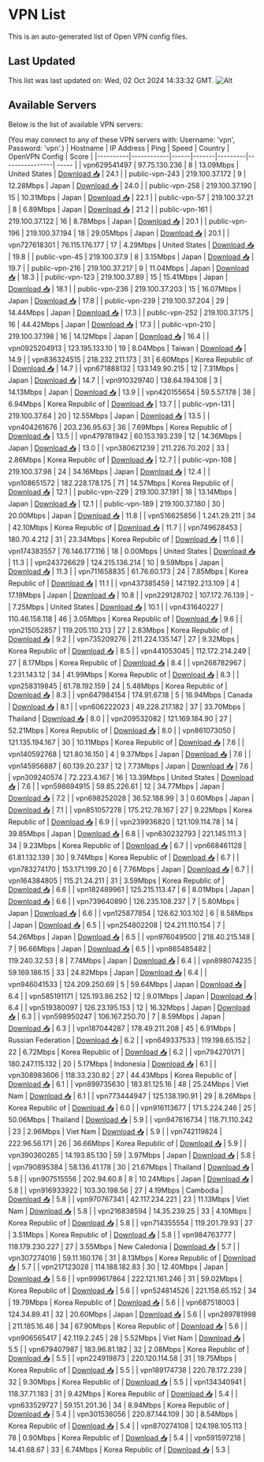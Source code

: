 # VPN List

This is an auto-generated list of Open VPN config files.

## Last Updated

This list was last updated on: Wed, 02 Oct 2024 14:33:32 GMT.
![Alt](https://repobeats.axiom.co/api/embed/186b98318ef1479477931607c1ad7d823f12451f.svg "Repobeats analytics image")

## Available Servers

Below is the list of available VPN servers:

(You may connect to any of these VPN servers with: Username: 'vpn', Password: 'vpn'.)
| Hostname | IP Address | Ping | Speed | Country | OpenVPN Config | Score |
|----------|------------|------|-------|---------|----------------| ----- |
| vpn629541497 | 97.75.130.236 | 8 | 13.09Mbps | United States | [Download 📥](./configs/server_0_US.ovpn) | 24.1 |
| public-vpn-243 | 219.100.37.172 | 9 | 12.28Mbps | Japan | [Download 📥](./configs/server_1_JP.ovpn) | 24.0 |
| public-vpn-258 | 219.100.37.190 | 15 | 10.31Mbps | Japan | [Download 📥](./configs/server_2_JP.ovpn) | 22.1 |
| public-vpn-57 | 219.100.37.21 | 8 | 6.89Mbps | Japan | [Download 📥](./configs/server_3_JP.ovpn) | 21.2 |
| public-vpn-161 | 219.100.37.122 | 16 | 8.78Mbps | Japan | [Download 📥](./configs/server_4_JP.ovpn) | 20.1 |
| public-vpn-196 | 219.100.37.194 | 18 | 29.05Mbps | Japan | [Download 📥](./configs/server_5_JP.ovpn) | 20.1 |
| vpn727618301 | 76.115.176.177 | 17 | 4.29Mbps | United States | [Download 📥](./configs/server_6_US.ovpn) | 19.8 |
| public-vpn-45 | 219.100.37.9 | 8 | 3.15Mbps | Japan | [Download 📥](./configs/server_7_JP.ovpn) | 19.7 |
| public-vpn-216 | 219.100.37.217 | 9 | 11.04Mbps | Japan | [Download 📥](./configs/server_8_JP.ovpn) | 18.3 |
| public-vpn-123 | 219.100.37.89 | 15 | 15.41Mbps | Japan | [Download 📥](./configs/server_9_JP.ovpn) | 18.1 |
| public-vpn-236 | 219.100.37.203 | 15 | 16.07Mbps | Japan | [Download 📥](./configs/server_10_JP.ovpn) | 17.8 |
| public-vpn-239 | 219.100.37.204 | 29 | 14.44Mbps | Japan | [Download 📥](./configs/server_11_JP.ovpn) | 17.3 |
| public-vpn-252 | 219.100.37.175 | 16 | 44.42Mbps | Japan | [Download 📥](./configs/server_12_JP.ovpn) | 17.3 |
| public-vpn-210 | 219.100.37.198 | 16 | 14.12Mbps | Japan | [Download 📥](./configs/server_13_JP.ovpn) | 16.4 |
| vpn0925204913 | 123.195.133.10 | 19 | 8.04Mbps | Taiwan | [Download 📥](./configs/server_14_TW.ovpn) | 14.9 |
| vpn836324515 | 218.232.211.173 | 31 | 6.60Mbps | Korea Republic of | [Download 📥](./configs/server_15_KR.ovpn) | 14.7 |
| vpn671888132 | 133.149.90.215 | 12 | 7.31Mbps | Japan | [Download 📥](./configs/server_16_JP.ovpn) | 14.7 |
| vpn910329740 | 138.64.194.108 | 3 | 14.13Mbps | Japan | [Download 📥](./configs/server_17_JP.ovpn) | 13.9 |
| vpn420155654 | 59.5.57.178 | 38 | 6.94Mbps | Korea Republic of | [Download 📥](./configs/server_18_KR.ovpn) | 13.7 |
| public-vpn-131 | 219.100.37.64 | 20 | 12.55Mbps | Japan | [Download 📥](./configs/server_19_JP.ovpn) | 13.5 |
| vpn404261676 | 203.236.95.63 | 36 | 7.69Mbps | Korea Republic of | [Download 📥](./configs/server_20_KR.ovpn) | 13.5 |
| vpn479781942 | 60.153.193.239 | 12 | 14.36Mbps | Japan | [Download 📥](./configs/server_21_JP.ovpn) | 13.0 |
| vpn380621239 | 211.226.70.202 | 33 | 2.86Mbps | Korea Republic of | [Download 📥](./configs/server_22_KR.ovpn) | 12.7 |
| public-vpn-108 | 219.100.37.98 | 24 | 34.16Mbps | Japan | [Download 📥](./configs/server_23_JP.ovpn) | 12.4 |
| vpn108651572 | 182.228.178.175 | 71 | 14.57Mbps | Korea Republic of | [Download 📥](./configs/server_24_KR.ovpn) | 12.1 |
| public-vpn-229 | 219.100.37.191 | 18 | 13.14Mbps | Japan | [Download 📥](./configs/server_25_JP.ovpn) | 12.1 |
| public-vpn-189 | 219.100.37.180 | 30 | 20.00Mbps | Japan | [Download 📥](./configs/server_26_JP.ovpn) | 11.8 |
| vpn516625856 | 1.241.29.211 | 34 | 42.10Mbps | Korea Republic of | [Download 📥](./configs/server_27_KR.ovpn) | 11.7 |
| vpn749628453 | 180.70.4.212 | 31 | 23.34Mbps | Korea Republic of | [Download 📥](./configs/server_28_KR.ovpn) | 11.6 |
| vpn174383557 | 76.146.177.116 | 18 | 0.00Mbps | United States | [Download 📥](./configs/server_29_US.ovpn) | 11.3 |
| vpn243726629 | 124.215.136.214 | 10 | 9.59Mbps | Japan | [Download 📥](./configs/server_30_JP.ovpn) | 11.3 |
| vpn711658835 | 61.76.60.173 | 24 | 7.85Mbps | Korea Republic of | [Download 📥](./configs/server_31_KR.ovpn) | 11.1 |
| vpn437385459 | 147.192.213.109 | 4 | 17.19Mbps | Japan | [Download 📥](./configs/server_32_JP.ovpn) | 10.8 |
| vpn229128702 | 107.172.76.139 | - | 7.25Mbps | United States | [Download 📥](./configs/server_33_US.ovpn) | 10.1 |
| vpn431640227 | 110.46.158.118 | 46 | 3.05Mbps | Korea Republic of | [Download 📥](./configs/server_34_KR.ovpn) | 9.6 |
| vpn215052857 | 119.205.110.213 | 27 | 2.83Mbps | Korea Republic of | [Download 📥](./configs/server_35_KR.ovpn) | 9.2 |
| vpn735209276 | 211.224.135.147 | 27 | 9.32Mbps | Korea Republic of | [Download 📥](./configs/server_36_KR.ovpn) | 8.5 |
| vpn441053045 | 112.172.214.249 | 27 | 8.17Mbps | Korea Republic of | [Download 📥](./configs/server_37_KR.ovpn) | 8.4 |
| vpn268782967 | 1.231.143.12 | 34 | 41.99Mbps | Korea Republic of | [Download 📥](./configs/server_38_KR.ovpn) | 8.3 |
| vpn258319845 | 61.78.192.159 | 24 | 5.48Mbps | Korea Republic of | [Download 📥](./configs/server_39_KR.ovpn) | 8.3 |
| vpn647984154 | 174.91.67.18 | 5 | 16.94Mbps | Canada | [Download 📥](./configs/server_40_CA.ovpn) | 8.1 |
| vpn606222023 | 49.228.217.182 | 37 | 33.70Mbps | Thailand | [Download 📥](./configs/server_41_TH.ovpn) | 8.0 |
| vpn209532082 | 121.169.184.90 | 27 | 52.21Mbps | Korea Republic of | [Download 📥](./configs/server_42_KR.ovpn) | 8.0 |
| vpn861073050 | 121.135.194.167 | 30 | 10.11Mbps | Korea Republic of | [Download 📥](./configs/server_43_KR.ovpn) | 7.6 |
| vpn140592768 | 121.80.16.150 | 4 | 9.37Mbps | Japan | [Download 📥](./configs/server_44_JP.ovpn) | 7.6 |
| vpn145956887 | 60.139.20.237 | 12 | 7.73Mbps | Japan | [Download 📥](./configs/server_45_JP.ovpn) | 7.6 |
| vpn309240574 | 72.223.4.167 | 16 | 13.39Mbps | United States | [Download 📥](./configs/server_46_US.ovpn) | 7.6 |
| vpn598694915 | 59.85.226.61 | 12 | 34.77Mbps | Japan | [Download 📥](./configs/server_47_JP.ovpn) | 7.2 |
| vpn698252028 | 36.52.188.99 | 3 | 0.60Mbps | Japan | [Download 📥](./configs/server_48_JP.ovpn) | 7.1 |
| vpn851057278 | 175.212.78.167 | 27 | 9.22Mbps | Korea Republic of | [Download 📥](./configs/server_49_KR.ovpn) | 6.9 |
| vpn239936820 | 121.109.114.78 | 14 | 39.85Mbps | Japan | [Download 📥](./configs/server_50_JP.ovpn) | 6.8 |
| vpn630232793 | 221.145.111.3 | 34 | 9.23Mbps | Korea Republic of | [Download 📥](./configs/server_51_KR.ovpn) | 6.7 |
| vpn668461128 | 61.81.132.139 | 30 | 9.74Mbps | Korea Republic of | [Download 📥](./configs/server_52_KR.ovpn) | 6.7 |
| vpn783274170 | 153.171.199.20 | 6 | 7.76Mbps | Japan | [Download 📥](./configs/server_53_JP.ovpn) | 6.7 |
| vpn164384805 | 115.21.24.211 | 31 | 3.59Mbps | Korea Republic of | [Download 📥](./configs/server_54_KR.ovpn) | 6.6 |
| vpn182489961 | 125.215.113.47 | 6 | 8.01Mbps | Japan | [Download 📥](./configs/server_55_JP.ovpn) | 6.6 |
| vpn739640890 | 126.235.108.237 | 7 | 5.80Mbps | Japan | [Download 📥](./configs/server_56_JP.ovpn) | 6.6 |
| vpn125877854 | 126.62.103.102 | 6 | 8.58Mbps | Japan | [Download 📥](./configs/server_57_JP.ovpn) | 6.5 |
| vpn254802208 | 124.211.110.154 | 7 | 54.26Mbps | Japan | [Download 📥](./configs/server_58_JP.ovpn) | 6.5 |
| vpn976049500 | 218.40.215.148 | 7 | 96.66Mbps | Japan | [Download 📥](./configs/server_59_JP.ovpn) | 6.5 |
| vpn865485482 | 119.240.32.53 | 8 | 7.74Mbps | Japan | [Download 📥](./configs/server_60_JP.ovpn) | 6.4 |
| vpn898074235 | 59.169.186.15 | 33 | 24.82Mbps | Japan | [Download 📥](./configs/server_61_JP.ovpn) | 6.4 |
| vpn946041533 | 124.209.250.69 | 5 | 59.64Mbps | Japan | [Download 📥](./configs/server_62_JP.ovpn) | 6.4 |
| vpn585191171 | 125.193.86.252 | 12 | 9.01Mbps | Japan | [Download 📥](./configs/server_63_JP.ovpn) | 6.4 |
| vpn519380097 | 126.23.195.153 | 12 | 16.32Mbps | Japan | [Download 📥](./configs/server_64_JP.ovpn) | 6.3 |
| vpn598950247 | 106.167.250.70 | 7 | 8.59Mbps | Japan | [Download 📥](./configs/server_65_JP.ovpn) | 6.3 |
| vpn187044287 | 178.49.211.208 | 45 | 6.91Mbps | Russian Federation | [Download 📥](./configs/server_66_RU.ovpn) | 6.2 |
| vpn649337533 | 119.198.65.152 | 22 | 6.72Mbps | Korea Republic of | [Download 📥](./configs/server_67_KR.ovpn) | 6.2 |
| vpn794270171 | 180.247.115.132 | 20 | 5.17Mbps | Indonesia | [Download 📥](./configs/server_68_ID.ovpn) | 6.1 |
| vpn308983606 | 118.33.230.82 | 27 | 44.43Mbps | Korea Republic of | [Download 📥](./configs/server_69_KR.ovpn) | 6.1 |
| vpn899735630 | 183.81.125.16 | 48 | 25.24Mbps | Viet Nam | [Download 📥](./configs/server_70_VN.ovpn) | 6.1 |
| vpn773444947 | 125.138.190.91 | 29 | 8.26Mbps | Korea Republic of | [Download 📥](./configs/server_71_KR.ovpn) | 6.0 |
| vpn916113677 | 171.5.224.246 | 25 | 50.06Mbps | Thailand | [Download 📥](./configs/server_72_TH.ovpn) | 5.9 |
| vpn947616734 | 118.71.110.242 | 23 | 2.96Mbps | Viet Nam | [Download 📥](./configs/server_73_VN.ovpn) | 5.9 |
| vpn742119824 | 222.96.56.171 | 26 | 36.66Mbps | Korea Republic of | [Download 📥](./configs/server_74_KR.ovpn) | 5.9 |
| vpn390360285 | 14.193.85.130 | 59 | 3.97Mbps | Japan | [Download 📥](./configs/server_75_JP.ovpn) | 5.8 |
| vpn790895384 | 58.136.41.178 | 30 | 21.67Mbps | Thailand | [Download 📥](./configs/server_76_TH.ovpn) | 5.8 |
| vpn907515556 | 202.94.60.8 | 8 | 10.24Mbps | Japan | [Download 📥](./configs/server_77_JP.ovpn) | 5.8 |
| vpn916933922 | 103.30.198.56 | 27 | 4.19Mbps | Cambodia | [Download 📥](./configs/server_78_KH.ovpn) | 5.8 |
| vpn970767341 | 42.117.234.221 | 23 | 11.13Mbps | Viet Nam | [Download 📥](./configs/server_79_VN.ovpn) | 5.8 |
| vpn216838594 | 14.35.239.25 | 33 | 4.10Mbps | Korea Republic of | [Download 📥](./configs/server_80_KR.ovpn) | 5.8 |
| vpn714355554 | 119.201.79.93 | 27 | 3.51Mbps | Korea Republic of | [Download 📥](./configs/server_81_KR.ovpn) | 5.8 |
| vpn984763777 | 118.179.230.227 | 27 | 3.55Mbps | New Caledonia | [Download 📥](./configs/server_82_NC.ovpn) | 5.7 |
| vpn307274016 | 59.11.160.176 | 31 | 8.13Mbps | Korea Republic of | [Download 📥](./configs/server_83_KR.ovpn) | 5.7 |
| vpn217123028 | 114.188.182.83 | 30 | 12.40Mbps | Japan | [Download 📥](./configs/server_84_JP.ovpn) | 5.6 |
| vpn999617864 | 222.121.161.246 | 31 | 59.02Mbps | Korea Republic of | [Download 📥](./configs/server_85_KR.ovpn) | 5.6 |
| vpn524814526 | 221.158.65.152 | 34 | 19.79Mbps | Korea Republic of | [Download 📥](./configs/server_86_KR.ovpn) | 5.6 |
| vpn687518003 | 124.34.89.41 | 32 | 20.60Mbps | Japan | [Download 📥](./configs/server_87_JP.ovpn) | 5.6 |
| vpn289781998 | 211.185.16.46 | 34 | 67.90Mbps | Korea Republic of | [Download 📥](./configs/server_88_KR.ovpn) | 5.6 |
| vpn906565417 | 42.119.2.245 | 28 | 5.52Mbps | Viet Nam | [Download 📥](./configs/server_89_VN.ovpn) | 5.5 |
| vpn679407987 | 183.96.81.182 | 32 | 2.08Mbps | Korea Republic of | [Download 📥](./configs/server_90_KR.ovpn) | 5.5 |
| vpn224919873 | 220.120.114.58 | 31 | 19.75Mbps | Korea Republic of | [Download 📥](./configs/server_91_KR.ovpn) | 5.5 |
| vpn189174738 | 220.78.172.239 | 32 | 9.30Mbps | Korea Republic of | [Download 📥](./configs/server_92_KR.ovpn) | 5.5 |
| vpn134340941 | 118.37.71.183 | 31 | 9.42Mbps | Korea Republic of | [Download 📥](./configs/server_93_KR.ovpn) | 5.4 |
| vpn633529727 | 59.151.201.36 | 34 | 8.94Mbps | Korea Republic of | [Download 📥](./configs/server_94_KR.ovpn) | 5.4 |
| vpn301536056 | 220.87.144.109 | 30 | 8.54Mbps | Korea Republic of | [Download 📥](./configs/server_95_KR.ovpn) | 5.4 |
| vpn870274108 | 124.198.105.113 | 78 | 0.90Mbps | Korea Republic of | [Download 📥](./configs/server_96_KR.ovpn) | 5.4 |
| vpn591597218 | 14.41.68.67 | 33 | 6.74Mbps | Korea Republic of | [Download 📥](./configs/server_97_KR.ovpn) | 5.3 |
